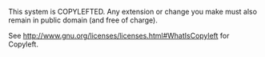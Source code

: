 This system is COPYLEFTED. Any extension or change you make must 
  also remain in public domain (and free of charge).

  See http://www.gnu.org/licenses/licenses.html#WhatIsCopyleft 
    for Copyleft.
